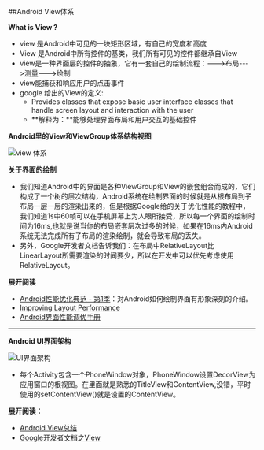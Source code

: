 ##Android View体系

**What is View ?**
	
-  view 是Android中可见的一块矩形区域，有自己的宽度和高度
-  View 是Android中所有控件的基类，我们所有可见的控件都继承自View
-  view是一种界面层的控件的抽象，它有一套自己的绘制流程：--->布局--->测量--->绘制
-  view能捕获和响应用户的点击事件
-  google 给出的View的定义:
	-  Provides classes that expose basic user interface classes that handle screen layout and interaction with the user
	-  **解释为：**能够处理界面布局和用户交互的基础控件

**Android里的View和ViewGroup体系结构视图**


![view 体系](http://ww2.sinaimg.cn/mw690/87dacc16gw1ez2rbxd8lsj20mw0d9wfy.jpg)

**关于界面的绘制**

-  我们知道Android中的界面是各种ViewGroup和View的嵌套组合而成的，它们构成了一个树的层次结构，Android系统在绘制界面的时候就是从根布局到子布局一层一层的渲染出来的，但是根据Google给的关于优化性能的教程中，我们知道1s中60帧可以在手机屏幕上为人眼所接受，所以每一个界面的绘制时间为16ms,也就是说当你的布局嵌套层次过多的时候，如果在16ms内Android系统无法完成所有子布局的渲染绘制，就会导致布局的丢失。
-  另外，Google开发者文档告诉我们：在布局中RelativeLayout比LinearLayout所需要渲染的时间要少，所以在开发中可以优先考虑使用RelativeLayout。

**展开阅读**

-  [Android性能优化典范 - 第1季](http://hukai.me/android-performance-patterns/)：对Android如何绘制界面有形象深刻的介绍。
-  [Improving Layout Performance](http://www.jianshu.com/p/2a7d6b20cc3f)
-  [Android界面性能调优手册](https://androidtest.org/android-graphics-performance-pattens/)

---

**Android UI界面架构**

 
![UI界面架构](http://hujiaweibujidao.github.io/images/androidheros_ui.png)

-  每个Activity包含一个PhoneWindow对象，PhoneWindow设置DecorView为应用窗口的根视图。在里面就是熟悉的TitleView和ContentView,没错，平时使用的setContentView()就是设置的ContentView。


**展开阅读：**

-  [Android View总结](http://threezj.com/2015/12/17/Android%20View%E8%AF%A6%E8%A7%A3/)
-  [Google开发者文档之View](http://developer.android.com/intl/zh-cn/reference/android/view/View.html)
